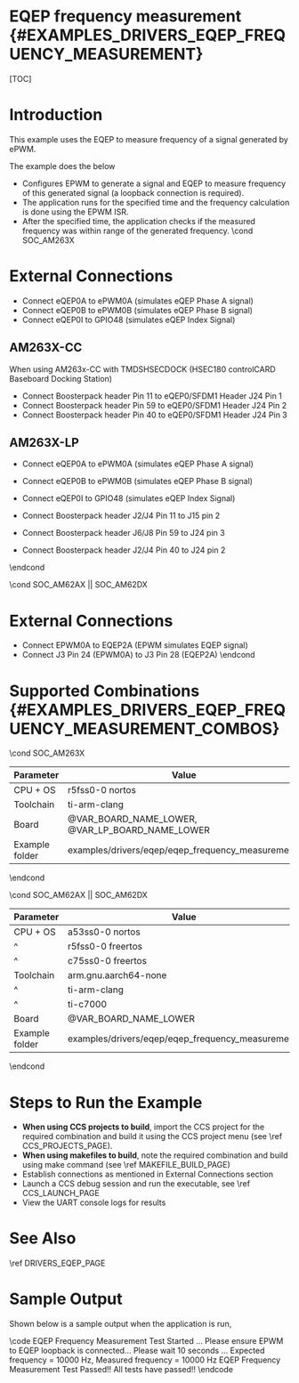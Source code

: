 # EQEP frequency measurement {#EXAMPLES_DRIVERS_EQEP_FREQUENCY_MEASUREMENT}

[TOC]

# Introduction

This example uses the EQEP to measure frequency of a signal generated by ePWM.

The example does the below
- Configures EPWM to generate a signal and EQEP to measure frequency of this generated signal (a loopback connection is required).
- The application runs for the specified time and the frequency calculation is done using the EPWM ISR.
- After the specified time, the application checks if the measured frequency was within range of the generated frequency.
\cond SOC_AM263X
# External Connections
- Connect eQEP0A to ePWM0A (simulates eQEP Phase A signal)
- Connect eQEP0B to ePWM0B (simulates eQEP Phase B signal)
- Connect eQEP0I to GPIO48 (simulates eQEP Index Signal)

## AM263X-CC

When using AM263x-CC with TMDSHSECDOCK (HSEC180 controlCARD Baseboard Docking Station)
- Connect Boosterpack header Pin 11 to eQEP0/SFDM1 Header J24 Pin 1
- Connect Boosterpack header Pin 59 to eQEP0/SFDM1 Header J24 Pin 2
- Connect Boosterpack header Pin 40 to eQEP0/SFDM1 Header J24 Pin 3

## AM263X-LP
- Connect eQEP0A to ePWM0A (simulates eQEP Phase A signal)
- Connect eQEP0B to ePWM0B (simulates eQEP Phase B signal)
- Connect eQEP0I to GPIO48 (simulates eQEP Index Signal)

- Connect Boosterpack header J2/J4 Pin 11 to J15 pin 2
- Connect Boosterpack header J6/J8 Pin 59 to J24 pin 3
- Connect Boosterpack header J2/J4 Pin 40 to J24 pin 2

\endcond

\cond SOC_AM62AX || SOC_AM62DX
# External Connections
- Connect EPWM0A to EQEP2A (EPWM simulates EQEP signal)
- Connect J3 Pin 24 (EPWM0A) to J3 Pin 28 (EQEP2A)
\endcond
# Supported Combinations {#EXAMPLES_DRIVERS_EQEP_FREQUENCY_MEASUREMENT_COMBOS}

\cond SOC_AM263X

 Parameter      | Value
 ---------------|-----------
 CPU + OS       | r5fss0-0 nortos
 Toolchain      | ti-arm-clang
 Board          | @VAR_BOARD_NAME_LOWER, @VAR_LP_BOARD_NAME_LOWER
 Example folder | examples/drivers/eqep/eqep_frequency_measurement/

\endcond

\cond SOC_AM62AX || SOC_AM62DX

 Parameter      | Value
 ---------------|-----------
 CPU + OS       | a53ss0-0 nortos
 ^              | r5fss0-0 freertos
 ^              | c75ss0-0 freertos
 Toolchain      | arm.gnu.aarch64-none
 ^              | ti-arm-clang
 ^              | ti-c7000
 Board          | @VAR_BOARD_NAME_LOWER
 Example folder | examples/drivers/eqep/eqep_frequency_measurement/

\endcond

# Steps to Run the Example

- **When using CCS projects to build**, import the CCS project for the required combination
  and build it using the CCS project menu (see \ref CCS_PROJECTS_PAGE).
- **When using makefiles to build**, note the required combination and build using
  make command (see \ref MAKEFILE_BUILD_PAGE)
- Establish connections as mentioned in External Connections section
- Launch a CCS debug session and run the executable, see \ref CCS_LAUNCH_PAGE
- View the UART console logs for results

# See Also

\ref DRIVERS_EQEP_PAGE

# Sample Output

Shown below is a sample output when the application is run,

\code
EQEP Frequency Measurement Test Started ...
Please ensure EPWM to EQEP loopback is connected...
Please wait 10 seconds ...
Expected frequency = 10000 Hz, Measured frequency = 10000 Hz
EQEP Frequency Measurement Test Passed!!
All tests have passed!!
\endcode
